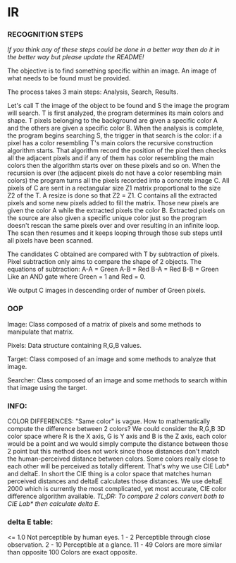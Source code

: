 # IR


### **RECOGNITION STEPS**
_If you think any of these steps could be done in a better way then do it in the better way but please update the README!_

The objective is to find something specific within an image. An image of what needs to be found must be provided.

The process takes 3 main steps: Analysis, Search, Results.

Let's call T the image of the object to be found and S the image the program will search.
T is first analyzed, the program determines its main colors and shape. T pixels belonging to the background are given a specific color A
and the others are given a specific color B.
When the analysis is complete, the program begins searching S, the trigger in that search is the color: if a pixel has a color resembling T's main colors the recursive construction algorithm starts.
That algorithm record the position of the pixel then checks all the adjacent pixels and if any of them has color resembling the main colors then the algorithm starts over on these pixels and so on. When the recursion is over (the adjacent pixels do not have a color resembling main colors) the program turns all the pixels recorded into a concrete image C. All pixels of C are sent in a rectangular size Z1 matrix proportional to the size Z2 of the T.
A resize is done so that Z2 = Z1. C contains all the extracted pixels and some new pixels added to fill
the matrix. Those new pixels are given the color A while the extracted pixels the color B. Extracted pixels on the source are also given a specific unique color just so the program doesn't rescan the same pixels over and over resulting in an infinite loop. 
The scan then resumes and it keeps looping through those sub steps until all pixels have been scanned. 


The candidates C obtained are compared with T by subtraction of pixels. Pixel subtraction only aims to compare the shape of 2 objects.
The equations of subtraction:
A-A = Green
A-B = Red
B-A = Red
B-B = Green
Like an AND gate where Green = 1 and Red = 0.

We output C images in descending order of number of Green pixels.

### **OOP**

Image: Class composed of a matrix of pixels and some methods to manipulate that matrix.

Pixels: Data structure containing R,G,B values.

Target: Class composed of an image and some methods to analyze that image.

Searcher: Class composed of an image and some methods to search within that image using the target.

### **INFO:**

COLOR DIFFERENCES: "Same color" is vague. How to mathematically compute the difference between 2 colors? We could consider the R,G,B 3D color space where R is the X axis, G is Y axis
and B is the Z axis, each color would be a point and we would simply compute the distance between those 2 point but this method does not work since those distances don't match the
human-perceived distance between colors. Some colors really close to each other will be perceived as totally different. That's why we use CIE L*a*b* and deltaE. In short the CIE thing is 
a color space that matches human perceived distances and deltaE calculates those distances. We use deltaE 2000 which is currently the most complicated, yet most accurate, CIE color difference algorithm 
available. 
_TL;DR: To compare 2 colors convert both to CIE L*a*b* then calculate delta E._

### **delta E table:**
<= 1.0	Not perceptible by human eyes.
1 - 2	Perceptible through close observation.
2 - 10	Perceptible at a glance.
11 - 49	Colors are more similar than opposite
100	Colors are exact opposite.

